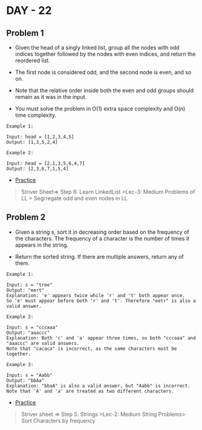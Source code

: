 # DAY - 22

## Problem 1
- Given the head of a singly linked list, group all the nodes with odd indices together followed by the nodes with even indices, and return the reordered list.

- The first node is considered odd, and the second node is even, and so on.

- Note that the relative order inside both the even and odd groups should remain as it was in the input.

- You must solve the problem in O(1) extra space complexity and O(n) time complexity.

```
Example 1:

Input: head = [1,2,3,4,5]
Output: [1,3,5,2,4]

Example 2:

Input: head = [2,1,3,5,6,4,7]
Output: [2,3,6,7,1,5,4]
```
- [Practice](https://leetcode.com/problems/odd-even-linked-list/description/)

> Striver Sheet=> Step 6: Learn LinkedList >Lec-3: Medium Problems of LL > Segrregate odd and even nodes in LL

## Problem 2
- Given a string s, sort it in decreasing order based on the frequency of the characters. The frequency of a character is the number of times it appears in the string.

- Return the sorted string. If there are multiple answers, return any of them.

```
Example 1:

Input: s = "tree"
Output: "eert"
Explanation: 'e' appears twice while 'r' and 't' both appear once.
So 'e' must appear before both 'r' and 't'. Therefore "eetr" is also a valid answer.

Example 2:

Input: s = "cccaaa"
Output: "aaaccc"
Explanation: Both 'c' and 'a' appear three times, so both "cccaaa" and "aaaccc" are valid answers.
Note that "cacaca" is incorrect, as the same characters must be together.

Example 3:

Input: s = "Aabb"
Output: "bbAa"
Explanation: "bbaA" is also a valid answer, but "Aabb" is incorrect.
Note that 'A' and 'a' are treated as two different characters.
```
- [Practice](https://leetcode.com/problems/sort-characters-by-frequency/)

> Striver sheet => Step 5: Strings >Lec-2: Medium String Problems> Sort Characters by frequency